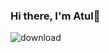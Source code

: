 ### Hi there, I'm Atul👋

![download](https://github.com/Atul-Xalxo/Atul-Xalxo/assets/144574009/2dfcf0bd-e7bb-4ebd-a75a-b963e37cd781)



